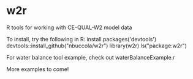 # w2r
R tools for working with CE-QUAL-W2 model data

To install, try the following in R:
install.packages('devtools')
devtools::install_github("nbuccola/w2r") 
library(w2r)
ls("package:w2r")

For water balance tool example, check out waterBalanceExample.r

More examples to come!
